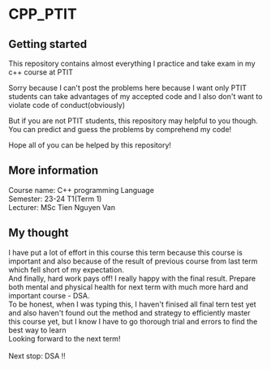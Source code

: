# CPP_PTIT



## Getting started

This repository contains almost everything I practice and take exam in my c++ course at PTIT

Sorry because I can't post the problems here because I want only PTIT students can take advantages of my accepted code and I also don't want to violate code of conduct(obviously)

But if you are not PTIT students, this repository may helpful to you though. You can predict and guess the problems by comprehend my code!

Hope all of you can be helped by this repository!


## More information
Course name: C++ programming Language\
Semester: 23-24 T1(Term 1)\
Lecturer: MSc Tien Nguyen Van

## My thought
I have put a lot of effort in this course this term because this course is important and also because of the result of previous course from last term which fell short of my expectation.\
And finally, hard work pays off! I really happy with the final result. Prepare both mental and physical health for next term with much more hard and important course - DSA. \
To be honest, when I was typing this, I haven't finised all final tern test yet and also haven't found out the method and strategy to efficiently master this course yet, but I know I have to go thorough trial and errors to find the best way to learn\
Looking forward to the next term!\
\
Next stop: DSA !! 


